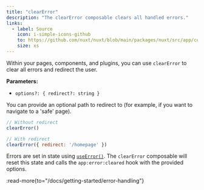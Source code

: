 ```yaml
---
title: "clearError"
description: "The clearError composable clears all handled errors."
links:
  - label: Source
    icon: i-simple-icons-github
    to: https://github.com/nuxt/nuxt/blob/main/packages/nuxt/src/app/composables/error.ts
    size: xs
---
```


Within your pages, components, and plugins, you can use `clearError` to clear all errors and redirect the user.

**Parameters:**

- `options?: { redirect?: string }`

You can provide an optional path to redirect to (for example, if you want to navigate to a 'safe' page).

```js
// Without redirect
clearError()

// With redirect
clearError({ redirect: '/homepage' })
```

Errors are set in state using [`useError()`](/docs/3.x/api/composables/use-error). The `clearError` composable will reset this state and calls the `app:error:cleared` hook with the provided options.

:read-more{to="/docs/getting-started/error-handling"}
